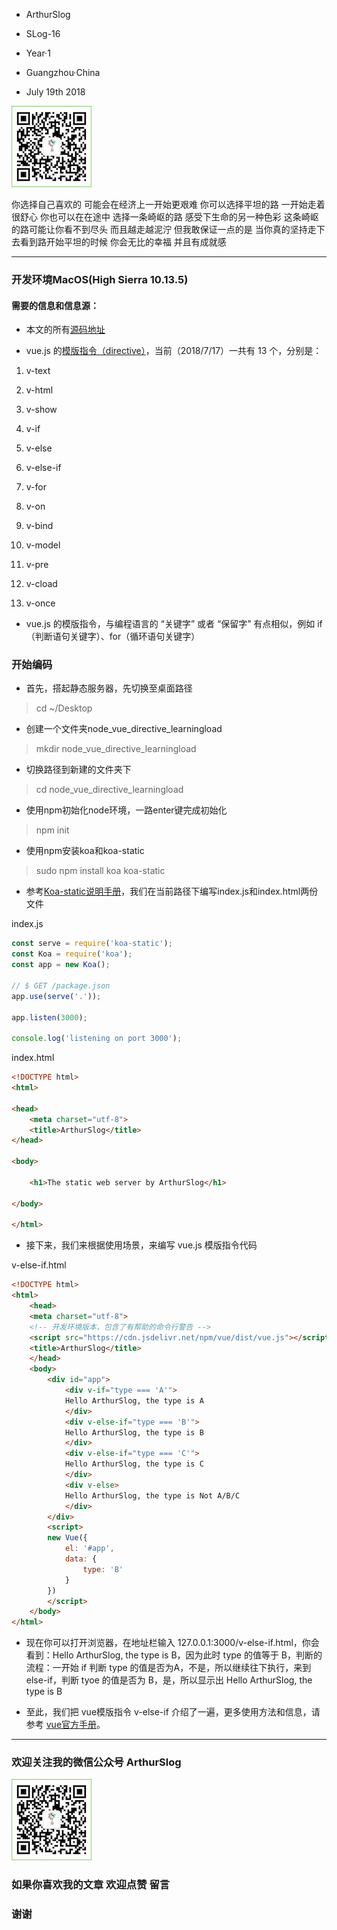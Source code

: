 * ArthurSlog
* SLog-16
* Year·1

* Guangzhou·China
* July 19th 2018

![关注微信公众号“ArthurSlog”](https://github.com/BlessedChild/LogofAxu/blob/master/images/icon_128.jpg?raw=true "微信扫描二维码，关注我的公众号")

你选择自己喜欢的 可能会在经济上一开始更艰难 你可以选择平坦的路 一开始走着很舒心 你也可以在在途中 选择一条崎岖的路 感受下生命的另一种色彩 这条崎岖的路可能让你看不到尽头 而且越走越泥泞 但我敢保证一点的是 当你真的坚持走下去看到路开始平坦的时候 你会无比的幸福 并且有成就感

---

### 开发环境MacOS(High Sierra 10.13.5)

#### 需要的信息和信息源：

* 本文的所有[源码地址](https://github.com/BlessedChild/node_vue_directive_learningload)

* vue.js 的[模版指令（directive）](https://vuejs.org/v2/api/index.html#v-text)，当前（2018/7/17）一共有 13 个，分别是：

1. v-text

2. v-html

3. v-show

4. v-if

5. v-else

6. v-else-if

7. v-for

8. v-on

9. v-bind

10. v-model

11. v-pre

12. v-cload

13. v-once

* vue.js 的模版指令，与编程语言的 “关键字” 或者 “保留字” 有点相似，例如 if（判断语句关键字）、for（循环语句关键字）

### 开始编码

* 首先，搭起静态服务器，先切换至桌面路径

> cd ~/Desktop

* 创建一个文件夹node_vue_directive_learningload

> mkdir node_vue_directive_learningload

* 切换路径到新建的文件夹下

> cd node_vue_directive_learningload

* 使用npm初始化node环境，一路enter键完成初始化

> npm init

* 使用npm安装koa和koa-static

> sudo npm install koa koa-static

* 参考[Koa-static说明手册](https://github.com/koajs/static)，我们在当前路径下编写index.js和index.html两份文件

index.js
``` js
const serve = require('koa-static');
const Koa = require('koa');
const app = new Koa();

// $ GET /package.json
app.use(serve('.'));

app.listen(3000);

console.log('listening on port 3000');
```

index.html

``` html
<!DOCTYPE html>
<html>

<head>
    <meta charset="utf-8">
    <title>ArthurSlog</title>
</head>

<body>

    <h1>The static web server by ArthurSlog</h1>

</body>

</html>
```

* 接下来，我们来根据使用场景，来编写 vue.js 模版指令代码

v-else-if.html
``` html
<!DOCTYPE html>
<html>
    <head>
    <meta charset="utf-8">
    <!-- 开发环境版本，包含了有帮助的命令行警告 -->
    <script src="https://cdn.jsdelivr.net/npm/vue/dist/vue.js"></script>
    <title>ArthurSlog</title>
    </head>
    <body>
        <div id="app">
            <div v-if="type === 'A'">
            Hello ArthurSlog, the type is A
            </div>
            <div v-else-if="type === 'B'">
            Hello ArthurSlog, the type is B
            </div>
            <div v-else-if="type === 'C'">
            Hello ArthurSlog, the type is C
            </div>
            <div v-else>
            Hello ArthurSlog, the type is Not A/B/C
            </div>
        </div>
        <script>
        new Vue({
            el: '#app',
            data: {
                type: 'B'
            }
        })
        </script>
    </body>
</html>
```

* 现在你可以打开浏览器，在地址栏输入 127.0.0.1:3000/v-else-if.html，你会看到：Hello ArthurSlog, the type is B，因为此时 type 的值等于 B，判断的流程：一开始 if 判断 type 的值是否为A，不是，所以继续往下执行，来到 else-if，判断 tyoe 的值是否为 B，是，所以显示出 Hello ArthurSlog, the type is B

* 至此，我们把 vue模版指令 v-else-if 介绍了一遍，更多使用方法和信息，请参考 [vue官方手册](https://vuejs.org/v2/api/index.html#v-text)。

---

### 欢迎关注我的微信公众号 ArthurSlog

![ArthurSlog](https://github.com/BlessedChild/LogofAxu/blob/master/images/icon_128.jpg?raw=true "微信扫描二维码，关注我的公众号")

### 如果你喜欢我的文章 欢迎点赞 留言
### 谢谢
